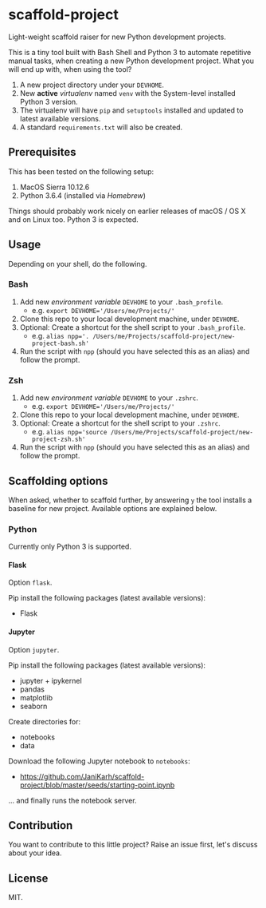# scaffold-project

Light-weight scaffold raiser for new Python development projects.

This is a tiny tool built with Bash Shell and Python 3 to automate repetitive manual tasks, when creating a new Python development project. What you will end up with, when using the tool?

1. A new project directory under your `DEVHOME`.
1. New **active** *virtualenv* named `venv` with the System-level installed Python 3 version.
1. The virtualenv will have `pip` and `setuptools` installed and updated to latest available versions.
1. A standard `requirements.txt` will also be created.

## Prerequisites

This has been tested on the following setup:

1. MacOS Sierra 10.12.6
1. Python 3.6.4 (installed via *Homebrew*)

Things should probably work nicely on earlier releases of macOS / OS X and on Linux too. Python 3 is expected.

## Usage

Depending on your shell, do the following.

### Bash

1. Add new *environment variable* `DEVHOME` to your `.bash_profile`.
    - e.g. `export DEVHOME='/Users/me/Projects/'`
1. Clone this repo to your local development machine, under `DEVHOME`.
1. Optional: Create a shortcut for the shell script to your `.bash_profile`.
    - e.g. `alias npp='. /Users/me/Projects/scaffold-project/new-project-bash.sh'`
1. Run the script with `npp` (should you have selected this as an alias) and follow the prompt.

### Zsh

1. Add new *environment variable* `DEVHOME` to your `.zshrc`.
    - e.g. `export DEVHOME='/Users/me/Projects/'`
1. Clone this repo to your local development machine, under `DEVHOME`.
1. Optional: Create a shortcut for the shell script to your `.zshrc`.
    - e.g. `alias npp='source /Users/me/Projects/scaffold-project/new-project-zsh.sh'`
1. Run the script with `npp` (should you have selected this as an alias) and follow the prompt.

## Scaffolding options

When asked, whether to scaffold further, by answering `y` the tool installs a baseline for new project. Available options are explained below.

### Python

Currently only Python 3 is supported.

#### Flask

Option `flask`.

Pip install the following packages (latest available versions):

- Flask

#### Jupyter

Option `jupyter`.

Pip install the following packages (latest available versions):

- jupyter + ipykernel
- pandas
- matplotlib
- seaborn

Create directories for:

- notebooks
- data

Download the following Jupyter notebook to `notebooks`:

- https://github.com/JaniKarh/scaffold-project/blob/master/seeds/starting-point.ipynb

... and finally runs the notebook server.

## Contribution

You want to contribute to this little project? Raise an issue first, let's discuss about your idea.

## License

MIT.